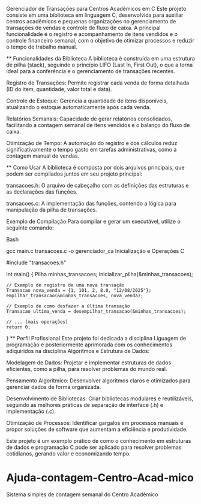 Gerenciador de Transações para Centros Acadêmicos em C
Este projeto consiste em uma biblioteca em linguagem C, desenvolvida para auxiliar centros acadêmicos e pequenas organizações no gerenciamento de transações de vendas e controle de fluxo de caixa. A principal funcionalidade é o registro e acompanhamento de itens vendidos e o controle financeiro semanal, com o objetivo de otimizar processos e reduzir o tempo de trabalho manual.

** Funcionalidades da Biblioteca
A biblioteca é construída em uma estrutura de pilha (stack), seguindo o princípio LIFO (Last In, First Out), o que a torna ideal para a conferência e o gerenciamento de transações recentes.

Registro de Transações: Permite registrar cada venda de forma detalhada (ID do item, quantidade, valor total e data).

Controle de Estoque: Gerencia a quantidade de itens disponíveis, atualizando o estoque automaticamente após cada venda.

Relatórios Semanais: Capacidade de gerar relatórios consolidados, facilitando a contagem semanal de itens vendidos e o balanço do fluxo de caixa.

Otimização de Tempo: A automação do registro e dos cálculos reduz significativamente o tempo gasto em tarefas administrativas, como a contagem manual de vendas.

** Como Usar
A biblioteca é composta por dois arquivos principais, que podem ser compilados juntos em seu projeto principal:

transacoes.h: O arquivo de cabeçalho com as definições das estruturas e as declarações das funções.

transacoes.c: A implementação das funções, contendo a lógica para manipulação da pilha de transações.

Exemplo de Compilação
Para compilar e gerar um executável, utilize o seguinte comando:

Bash

gcc main.c transacoes.c -o gerenciador_ca
Inicialização e Operações
C

#include "transacoes.h"

int main() {
    Pilha minhas_transacoes;
    inicializar_pilha(&minhas_transacoes);

    // Exemplo de registro de uma nova transação
    Transacao nova_venda = {1, 101, 2, 8.0, "12/08/2025"};
    empilhar_transacao(&minhas_transacoes, nova_venda);

    // Exemplo de como desfazer a última transação
    Transacao ultima_venda = desempilhar_transacao(&minhas_transacoes);

    // ... (mais operações)
    return 0;
}
** Perfil Profissional
Este projeto foi dedicada a disciplina Liguagem de programação e posteriormente aprimorada com os conhecimentos adiquiridos na disciplina Algoritmos e Estrutura de Dados:

Modelagem de Dados: Projetar e implementar estruturas de dados eficientes, como a pilha, para resolver problemas do mundo real.

Pensamento Algorítmico: Desenvolver algoritmos claros e otimizados para gerenciar dados de forma organizada.

Desenvolvimento de Bibliotecas: Criar bibliotecas modulares e reutilizáveis, seguindo as melhores práticas de separação de interface (.h) e implementação (.c).

Otimização de Processos: Identificar gargalos em processos manuais e propor soluções de software que aumentam a eficiência e produtividade.

Este projeto é um exemplo prático de como o conhecimento em estruturas de dados e programação C pode ser aplicado para resolver problemas cotidianos, gerando valor e economizando tempo.

# Ajuda-contagem-Centro-Acad-mico
Sistema simples de contagem semanal do Centro Acadêmico
